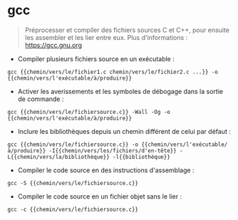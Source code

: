 # gcc

> Préprocesser et compiler des fichiers sources C et C++, pour ensuite les assembler et les lier entre eux.
> Plus d'informations : <https://gcc.gnu.org>

- Compiler plusieurs fichiers source en un exécutable :

`gcc {{chemin/vers/le/fichier1.c chemin/vers/le/fichier2.c ...}} -o {{chemin/vers/l'exécutable/à/produire}}`

- Activer les averissements et les symboles de débogage dans la sortie de commande :

`gcc {{chemin/vers/le/fichiersource.c}} -Wall -Og -o {{chemin/vers/l'exécutable/à/produire}}`

- Inclure les bibliothèques depuis un chemin différent de celui par défaut :

`gcc {{chemin/vers/le/fichiersource.c}} -o {{chemin/vers/l'exécutable/à/produire}} -I{{chemin/vers/les/fichiers/d'en-tête}} -L{{chemin/vers/la/bibliothèque}} -l{{bibliothèque}}`

- Compiler le code source en des instructions d'assemblage :

`gcc -S {{chemin/vers/le/fichiersource.c}}`

- Compiler le code source en un fichier objet sans le lier :

`gcc -c {{chemin/vers/le/fichiersource.c}}`
